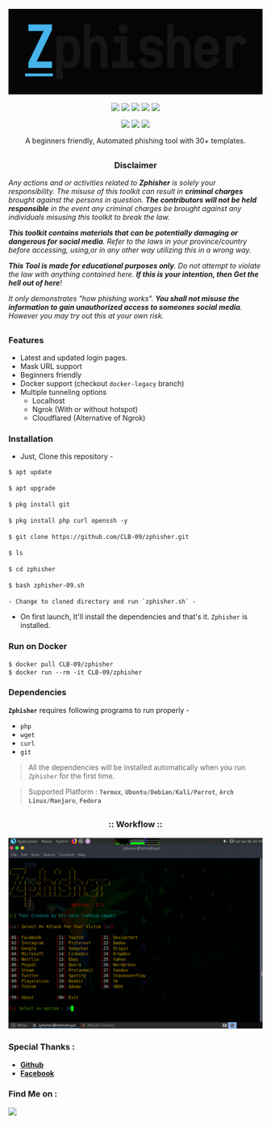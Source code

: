 <!-- Zphisher -->
 
<p align="center">
  <img src=".imgs/logo.png">
</p>
 
<p align="center">
  <img src="https://img.shields.io/badge/Version-2.2-green?style=for-the-badge">
  <img src="https://img.shields.io/github/license/htr-tech/zphisher?style=for-the-badge">
  <img src="https://img.shields.io/github/stars/htr-tech/zphisher?style=for-the-badge">
  <img src="https://img.shields.io/github/issues/htr-tech/zphisher?color=red&style=for-the-badge">
  <img src="https://img.shields.io/github/forks/htr-tech/zphisher?color=teal&style=for-the-badge">
</p>
 
<p align="center">
  <img src="https://img.shields.io/badge/Author-HTR--Tech-cyan?style=flat-square">
  <img src="https://img.shields.io/badge/Open%20Source-Yes-cyan?style=flat-square">
  <img src="https://img.shields.io/badge/Written%20In-Bash-cyan?style=flat-square">
</p>
 
<p align="center">A beginners friendly, Automated phishing tool with 30+ templates.</p>
 
##
 
<h3><p align="center">Disclaimer</p></h3>
 
<i>Any actions and or activities related to <b>Zphisher</b> is solely your responsibility. The misuse of this toolkit can result in <b>criminal charges</b> brought against the persons in question. <b>The contributors will not be held responsible</b> in the event any criminal charges be brought against any individuals misusing this toolkit to break the law.
 
<b>This toolkit contains materials that can be potentially damaging or dangerous for social media</b>. Refer to the laws in your province/country before accessing, using,or in any other way utilizing this in a wrong way.
 
<b>This Tool is made for educational purposes only</b>. Do not attempt to violate the law with anything contained here. <b>If this is your intention, then Get the hell out of here</b>!
 
It only demonstrates "how phishing works". <b>You shall not misuse the information to gain unauthorized access to someones social media</b>. However you may try out this at your own risk.</i>
 
##
 
### Features
 
- Latest and updated login pages.
- Mask URL support 
- Beginners friendly
- Docker support (checkout `docker-legacy` branch)
- Multiple tunneling options
  - Localhost
  - Ngrok (With or without hotspot)
  - Cloudflared (Alternative of Ngrok)
 
 
### Installation
 
- Just, Clone this repository -
```
$ apt update 

$ apt upgrade

$ pkg install git

$ pkg install php curl openssh -y

$ git clone https://github.com/CLB-09/zphisher.git

$ ls

$ cd zphisher

$ bash zphisher-09.sh
 
- Change to cloned directory and run `zphisher.sh` -
```
 
- On first launch, It'll install the dependencies and that's it. `Zphisher` is installed.
 
### Run on Docker
```
$ docker pull CLB-09/zphisher
$ docker run --rm -it CLB-09/zphisher
```
 
### Dependencies
 
**`Zphisher`** requires following programs to run properly - 
- `php`
- `wget`
- `curl`
- `git`
 
> All the dependencies will be installed automatically when you run `Zphisher` for the first time.
 
> Supported Platform : **`Termux`**, **`Ubuntu/Debian/Kali/Parrot`**, **`Arch Linux/Manjaro`**, **`Fedora`**
 
##
 
<h3 align="center">
:: Workflow ::
</h3>
<p align="center">
<img src=".imgs/wf.gif"/>
</p>
 
### Special Thanks :
 
- [**Github**](https://github.com/CLB-09)
- [**Facebook**](https://github.com/A.BASIT.KAMBOH)

 
### Find Me on :
<p align="left">
  <a href="https://github.com/CLB-09" target="_blank"><img src="https://img.shields.io/badge/Github-CLB-09-green?style=for-the-badge&logo=github"></a>
  
